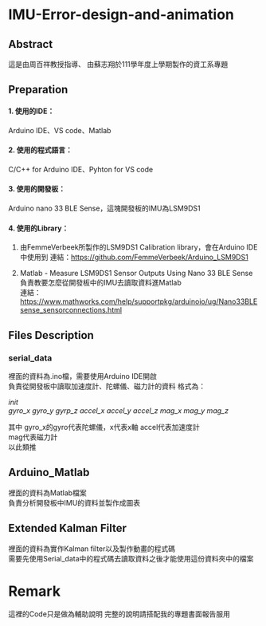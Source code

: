# IMU-Error-design-and-animation

## Abstract
這是由周百祥教授指導、
由蘇志翔於111學年度上學期製作的資工系專題

## Preparation
#### 1. 使用的IDE：
Arduino IDE、VS code、Matlab
#### 2. 使用的程式語言：
C/C++ for Arduino IDE、Pyhton for VS code
#### 3. 使用的開發板：
Arduino nano 33 BLE Sense，這塊開發板的IMU為LSM9DS1
#### 4. 使用的Library：
1. 由FemmeVerbeek所製作的LSM9DS1 Calibration library，會在Arduino IDE中使用到
連結：https://github.com/FemmeVerbeek/Arduino_LSM9DS1

2. Matlab - Measure LSM9DS1 Sensor Outputs Using Nano 33 BLE Sense
負責教要怎麼從開發板中的IMU去讀取資料進Matlab  
連結：https://www.mathworks.com/help/supportpkg/arduinoio/ug/Nano33BLEsense_sensorconnections.html

## Files Description

### serial_data
裡面的資料為.ino檔，需要使用Arduino IDE開啟  
負責從開發板中讀取加速度計、陀螺儀、磁力計的資料
格式為：

_init_  
_gyro_x gyro_y gyrp_z accel_x accel_y accel_z mag_x mag_y mag_z_

其中
gyro_x的gyro代表陀螺儀，x代表x軸
accel代表加速度計  
mag代表磁力計  
以此類推

## Arduino_Matlab
裡面的資料為Matlab檔案  
負責分析開發板中IMU的資料並製作成圖表

## Extended Kalman Filter
裡面的資料為實作Kalman filter以及製作動畫的程式碼  
需要先使用Serial_data中的程式碼去讀取資料之後才能使用這份資料夾中的檔案

# Remark

這裡的Code只是做為輔助說明
完整的說明請搭配我的專題書面報告服用
